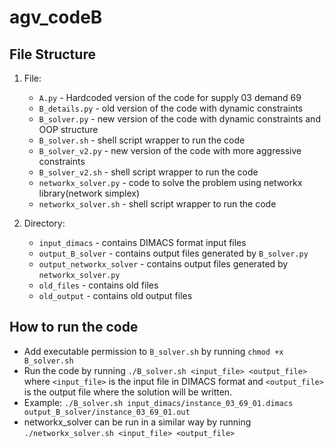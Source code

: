 # agv_codeB

## File Structure

1. File:
   - `A.py` - Hardcoded version of the code for supply 03 demand 69
   - `B_details.py` - old version of the code with dynamic constraints
   - `B_solver.py` - new version of the code with dynamic constraints and OOP structure
   - `B_solver.sh` - shell script wrapper to run the code
   - `B_solver_v2.py` - new version of the code with more aggressive constraints
   - `B_solver_v2.sh` - shell script wrapper to run the code
   - `networkx_solver.py` - code to solve the problem using networkx library(network simplex)
   - `networkx_solver.sh` - shell script wrapper to run the code

2. Directory:
    - `input_dimacs` - contains DIMACS format input files
    - `output_B_solver` - contains output files generated by `B_solver.py`
    - `output_networkx_solver` - contains output files generated by `networkx_solver.py`
    - `old_files` - contains old files
    - `old_output` - contains old output files

## How to run the code

- Add executable permission to `B_solver.sh` by running `chmod +x B_solver.sh`
- Run the code by running `./B_solver.sh <input_file> <output_file>` where `<input_file>` is the input file in DIMACS format and `<output_file>` is the output file where the solution will be written.
- Example: `./B_solver.sh input_dimacs/instance_03_69_01.dimacs output_B_solver/instance_03_69_01.out`
- networkx_solver can be run in a similar way by running `./networkx_solver.sh <input_file> <output_file>`
